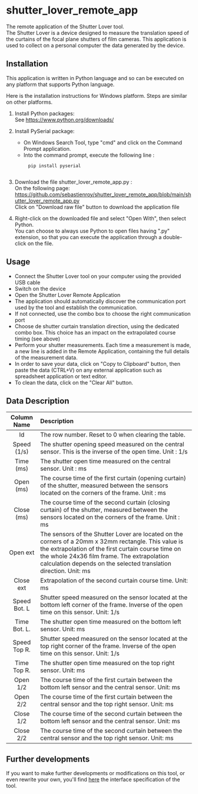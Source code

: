 # shutter_lover_remote_app
The remote application of the Shutter Lover tool.  
The Shutter Lover is a device designed to measure the translation speed of the curtains of the focal plane shutters of film cameras.  This application is used to collect on a personal computer the data generated by the device.

## Installation

This application is written in Python language and so can be executed on any platform that supports Python language.  

Here is the installation instructions for Windows platform. Steps are similar on other platforms.  

1. Install Python packages:    
   See https://www.python.org/downloads/
2. Install PySerial package:  
   - On Windows Search Tool, type "cmd" and click on the Command Prompt application.  
   -  Into the command prompt, execute the following line :  
   
   ```
        pip install pyserial
        
   ```
3. Download the file shutter_lover_remote_app.py :  
   On the following page:  
   https://github.com/sebastienroy/shutter_lover_remote_app/blob/main/shutter_lover_remote_app.py  
   Click on "Download raw file" button to download the application file 

5. Right-click on the downloaded file and select "Open With", then select Python.  
   You can choose to always use Python to open files having ".py" extension, so that you can execute the application through a double-click on the file.

## Usage

- Connect the Shutter Lover tool on your computer using the provided USB cable
- Switch on the device
- Open the Shutter Lover Remote Application
- The application should automatically discover the communication port used by the tool and establish the communication.
- If not connected, use the combo box to choose the right communication port
- Choose de shutter curtain translation direction, using the dedicated combo box. This choice has an impact on the extrapolated course timing (see above) 
- Perform your shutter measurements. Each time a measurement is made, a new line is added in the Remote Application, containing the full details of the measurement data.
- In order to save your data, click on "Copy to Clipboard" button, then paste the data (CTRL+V) on any external application such as spreadsheet application or text editor.
- To clean the data, click on the "Clear All" button.

## Data Description

| Column Name | Description |
| :--: |:-- |
| Id | The row number. Reset to 0 when clearing the table. |
| Speed (1/s) | The shutter opening speed measured on the central sensor. This is the inverse of the open time. Unit : 1/s |
| Time (ms) | The shutter open time measured on the central sensor. Unit : ms |
| Open (ms) | The course time of the first curtain (opening curtain) of the shutter, measured between the sensors located on the corners of the frame. Unit : ms |
| Close (ms) | The course time of the second curtain (closing curtain) of the shutter, measured between the sensors located on the corners of the frame. Unit : ms |
| Open ext | The sensors of the Shutter Lover are located on the corners of a 20mm x 32mm rectangle. This value is the extrapolation of the first curtain course time on the whole 24x36 film frame. The extrapolation calculation depends on the selected translation direction. Unit: ms |
| Close ext | Extrapolation of the second curtain course time. Unit: ms |
| Speed Bot. L | Shutter speed measured on the sensor located at the bottom left corner of the frame. Inverse of the open time on this sensor. Unit: 1/s |
| Time Bot. L. | The shutter open time measured on the bottom left sensor. Unit: ms |
| Speed Top R.| Shutter speed measured on the sensor located at the top right corner of the frame. Inverse of the open time on this sensor. Unit: 1/s |
| Time Top R. | The shutter open time measured on the top right sensor. Unit: ms|
| Open 1/2 | The course time of the first curtain between the bottom left sensor and the central sensor. Unit: ms|
| Open 2/2 | The course time of the first curtain between the central sensor and the top right sensor. Unit: ms| 
| Close 1/2 | The course time of the second curtain between the bottom left sensor and the central sensor. Unit: ms|
| Close 2/2 | The course time of the second curtain between the central sensor and the top right sensor. Unit: ms|  

## Further developments

If you want to make further developments or modifications on this tool, or even rewrite your own, you'll find [here](interface_specification.md) the interface specification of the tool.


